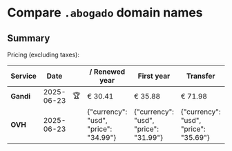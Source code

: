 # Compare `.abogado` domain names

## Summary

Pricing (excluding taxes):

| Service | Date |  | / Renewed year | First year | Transfer | Restoration |
|--|--|--|--|--|--|--|
| **Gandi** | 2025-06-23 | 🏆 | € 30.41 | € 35.88 | € 71.98 | € 94.20 |
| **OVH** | 2025-06-23 |  | {"currency": "usd", "price": "34.99"} | {"currency": "usd", "price": "31.99"} | {"currency": "usd", "price": "35.69"} |  |
